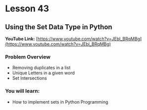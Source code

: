 # Lesson 43

## Using the Set Data Type in Python

__YouTube Link:__ [https://www.youtube.com/watch?v=JEbl_BRqMBg](https://www.youtube.com/watch?v=JEbl_BRqMBg)

### Problem Overview

- Removing duplicates in a list
- Unique Letters in a given word
- Set Intersections 

### You will learn:

- How to implement sets in Python Programming